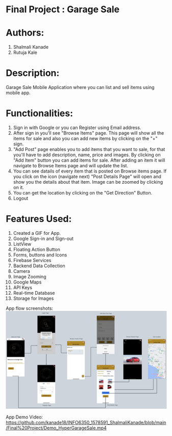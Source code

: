 # Final Project : Garage Sale
# Authors:
1) Shalmali Kanade
2) Rutuja Kale

# Description:
Garage Sale Mobile Application where you can list and sell items using mobile app.

# Functionalities:
1) Sign in with Google or you can Register using Email address.
2) After sign in you'll see "Browse Items" page. This page will show all the items for sale and also you can add new items by clicking on the "+" sign.
3) "Add Post" page enables you to add items that you want to sale, for that you'll have to add description, name, price and images. By clicking on "Add Item" button you can add items for sale. After adding an item it will navigate to Browse Items page and will update the list.
4) You can see datails of every item that is posted on Browse items page. If you click on the icon (navigate next) "Post Details Page" will open and show you the details about that item. Image can be zoomed by clicking on it.
6) You can get the location by clicking on the "Get Direction" Button.
7) Logout

# Features Used:
1) Created a GIF for App.
2) Google Sign-in and Sign-out
3) ListView
4) Floating Action Button
5) Forms, buttons and Icons
6) Firebase Services
7) Backend Data Collection
8) Camera
9) Image Zooming
10) Google Maps
11) API Keys
12) Real-time Database
13) Storage for Images

App flow screenshots:
![alt text](https://github.com/kanade18/HyperGarageSale/blob/main/garage-sale.jpg?raw=true)

App Demo Video:
https://github.com/kanade18/INFO6350_1578591_ShalmaliKanade/blob/main/Final%20Project/Demo_HyperGarageSale.mp4
